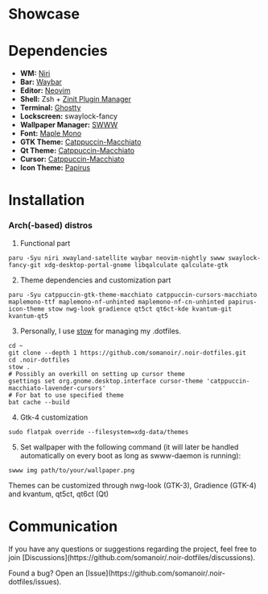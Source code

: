 # Showcase

# Dependencies

- **WM:** [Niri](https://github.com/YaLTeR/niri)
- **Bar:** [Waybar](https://github.com/Alexays/Waybar)
- **Editor:** [Neovim](https://github.com/neovim/neovim)
- **Shell:** Zsh + [Zinit Plugin Manager](https://github.com/zdharma-continuum/zinit)
- **Terminal:** [Ghostty](https://github.com/ghostty-org/ghostty)
- **Lockscreen:** swaylock-fancy
- **Wallpaper Manager:** [SWWW](https://github.com/LGFae/swww)
- **Font:** [Maple Mono](https://github.com/subframe7536/maple-font)
- **GTK Theme:** [Catppuccin-Macchiato](https://github.com/catppuccin/gtk)
- **Qt Theme:** [Catppuccin-Macchiato](https://github.com/catppuccin/qt5ct)
- **Cursor:** [Catppuccin-Macchiato](https://github.com/catppuccin/cursors)
- **Icon Theme:** [Papirus](https://github.com/PapirusDevelopmentTeam/papirus-icon-theme)

# Installation

### Arch(-based) distros

1. Functional part
```
paru -Syu niri xwayland-satellite waybar neovim-nightly swww swaylock-fancy-git xdg-desktop-portal-gnome libqalculate qalculate-gtk
```

2. Theme dependencies and customization part
```
paru -Syu catppuccin-gtk-theme-macchiato catppuccin-cursors-macchiato maplemono-ttf maplemono-nf-unhinted maplemono-nf-cn-unhinted papirus-icon-theme stow nwg-look gradience qt5ct qt6ct-kde kvantum-git kvantum-qt5
```

3. Personally, I use [stow](https://www.gnu.org/software/stow/) for managing my .dotfiles.
```
cd ~
git clone --depth 1 https://github.com/somanoir/.noir-dotfiles.git
cd .noir-dotfiles
stow .
# Possibly an overkill on setting up cursor theme
gsettings set org.gnome.desktop.interface cursor-theme 'catppuccin-macchiato-lavender-cursors'
# For bat to use specified theme
bat cache --build
```

4. Gtk-4 customization
```
sudo flatpak override --filesystem=xdg-data/themes
```

5. Set wallpaper with the following command (it will later be handled automatically on every boot as long as swww-daemon is running):
```
swww img path/to/your/wallpaper.png
```

Themes can be customized through nwg-look (GTK-3), Gradience (GTK-4) and kvantum, qt5ct, qt6ct (Qt)

# Communication

<p>
If you have any questions or suggestions regarding the project, feel free to join [Discussions](https://github.com/somanoir/.noir-dotfiles/discussions).
</p>
<p>
Found a bug? Open an [Issue](https://github.com/somanoir/.noir-dotfiles/issues).
</p>